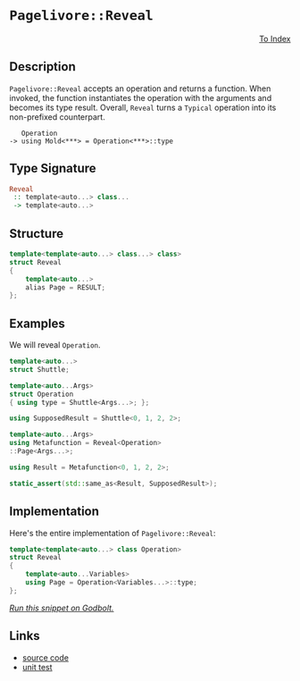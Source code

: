 <!-- Copyright 2024 Feng Mofan
SPDX-License-Identifier: Apache-2.0 -->

# `Pagelivore::Reveal`

<p style='text-align: right;'><a href="../../../facilities/metafunctions.md#pagelivore-reveal">To Index</a></p>

## Description

`Pagelivore::Reveal` accepts an operation and returns a function.
When invoked, the function instantiates the operation with the arguments and becomes its type result.
Overall, `Reveal` turns a `Typical` operation into its non-prefixed counterpart.

<pre><code>   Operation
-> using Mold&lt;***&gt; = Operation&lt;***&gt;::type</code></pre>

## Type Signature

```Haskell
Reveal
 :: template<auto...> class... 
 -> template<auto...>
```

## Structure

```C++
template<template<auto...> class...> class>
struct Reveal
{
    template<auto...>
    alias Page = RESULT;
};
```

## Examples

We will reveal `Operation`.

```C++
template<auto...>
struct Shuttle;

template<auto...Args>
struct Operation
{ using type = Shuttle<Args...>; };

using SupposedResult = Shuttle<0, 1, 2, 2>;

template<auto...Args>
using Metafunction = Reveal<Operation>
::Page<Args...>;

using Result = Metafunction<0, 1, 2, 2>;

static_assert(std::same_as<Result, SupposedResult>);
```

## Implementation

Here's the entire implementation of `Pagelivore::Reveal`:

```C++
template<template<auto...> class Operation>
struct Reveal
{
    template<auto...Variables>
    using Page = Operation<Variables...>::type;
};
```

[*Run this snippet on Godbolt.*](https://godbolt.org/#z:OYLghAFBqd5QCxAYwPYBMCmBRdBLAF1QCcAaPECAMzwBtMA7AQwFtMQByARg9KtQYEAysib0QXACx8BBAKoBnTAAUAHpwAMvAFYTStJg1DIApACYAQuYukl9ZATwDKjdAGFUtAK4sGEgOykrgAyeAyYAHI%2BAEaYxBIapAAOqAqETgwe3r4ByanpAqHhUSyx8VyJdpgOGUIETMQEWT5%2BXIFVNQJ1DQRFkTFxCbb1jc05bcM9fSVlCQCUtqhexMjsHASYLEkGGyYAzG4bWzuY%2B25MXkQAdDf72ADUyAYKCvcA8klxTI4CdyYaAEEFARiF4HPcAEqYABumDE/wBJn8VkB9zR9yO22%2BpwOF2uNwAag08ExovQFH9UeivGkjPdlExgJh7vsACLvT7Eb4ZM5E4gksmYBQ3K53EAgAgAT0%2B%2BxRiP8rNlCIRAHoAFQazVa7Uq1Va%2B4AFSFBFeWt1gPV2qtmvNiMB5j2YSeXiwLIOaAYqySJspdoBmJOZzxqBFvuBoPBQgQlwI9CV9sBAexQcuIZuAOIwApe2wCPDYIIHK%2BPwYyuR9xpYWAGOlzLZ9yjMbjBwzWdDOdlLIV8b9lbpQi8SRSSnQUIUXlohfrjYIsZxbkS9y4pHuZhXZj%2BezlCKTu1xqZFrezucBferAFlMPUqF5PSW3eyobD4QcPsWeR3AeKGUyzkf27mW7KqetLVmOE5Tns7KXtet6dKWByLsuq7rpu26AsC3LIAA%2BkwLxxAQEDAug4oKKwmC4dmbjgZOK4DkOqSYKOQoQXccyyhwCy0JwACsvB%2BBwWikKgnBuNY1j3AoSwrHWZh7DwpAEJonELAA1iAPGSFcGiSG0ewaDxGhmAAbMZZgABzmfonCSLwLAJIkAlCSJHC8AoICJEpgmcaQcCwDAiAgEsBBJJc5CUGgWx0HEETkZwqjmcZAC0xmSPcwDIMgS5aWYvBMYQJB4CRy78IIIhiOwUgyIIigqOo3mkLoy4AO5ckknA8FxvH8cpwmcG8lyhYWqBUPcCXJal6WZdlVxmPcEAeFF9DECyclcHMvBeVoCwQEgkVJNFZAUBA%2B2HSAwBSGuNCTnE7kQNEvXRGEDSSh1vBPcwxCSm80TaNUXkKZFbCCG8DC0K9DVYNEXjAOctC0O53C8FgLCGMA4iQ3gxD/XgsKI0JmCqNUlxrApYQbNxDW0Hg0Rcl9HhYL1IJ4PZSOkLCxDRIxrKbGj1NGMpCxUAYWYEngmDNW%2BAkKaVwiiOIVWy7Vai9U1%2Bhoyg4mWPoNPuZACyoN6GSI0lxFsqYljWGYzkc/yWB6xACwdCWLgMO4ngtHoIRhP0pSDMuw4FJkHvjHkaQltMAzlLYmD2CW3SjCHrQx3HtQjL0PszP7kyJ9kyeYY0kd%2B%2BUTvSasEhdRwfGkE5vAuWNiUpWlGVZVIs3zbgBUrQ662bYLCwIHCWDxI7pDqZIexXAAnHs/iSDpZiSMZGgGcZU/WRwtmkPZ8lXMZXDGeZU/mQfmlcDxM/GTXvUuW5HmKYLvkBbtQWDWFx2nctsVsJwDQsNC/gkpMEeAYOkXAp5XC4NpPK%2BAiB2z0LLcqCtpBKyUCrBqug1ytSYO1JGldq61z6hwAaIVLj3BGvcP%2BACgEgLRkuCBUCNDzUWgdZaq09hmA2g/byO09qoCWnEcKJ1%2BGsMGFQwBTw0bgIqHwOgGxiB3Qeg1D6L03qkBUV9H6f0HBqKBowAgoNwa9ShjDOGCM1Eoz5msIS%2BBsY1Dxr1QmxMNhqPJrHXq1NaYvQZtYza/JWYKQ5lzJQPNUZGH5qAHhfARYKDFhLKWajEHy0qig2Qyt6pCUwerAWFsrDa08Q7A2RsBAmzNlBXJVsbZxDtkKeATtY442cBAVwYxk7e2KFHPQgcSytK6fkCOmdOnLmdmnHovThkNPggnDOHTi56ALk0JO8z05F1mOtRYyxy7rMpgQm%2BnBKHEH/oA4BkiwEMO0h3WBJB2G924dtAeQ9Bij0plvHeECdL%2BAvv4fwexJCL1SsuQht9bD3y2j5PygVgpDSEZ/GKcUOB/0miwBQ0IsrQnAVcE4wIYFdyKgg2QSCUnVXkGgjJOgQB7FINg3BnUN67Iai5EhQ1yGjURWlZFqL7joogViwsC0RGHXYXsLhYLeEoAFctGFErBioqHNhbl2FeW4UOalWRN0FGUCUUJDREMFI6q0f9XR/DgYGLBhDGxmBoawzEOYtmljwm%2BNILYnGDiGpOOQCTVxgh3FUxpnTSUPimb%2BLUUE7mvNwlVkfsLRksTxaS0%2BNLXgSSKoSFSTVUlqsKXZOMFrGwBS6nCWKQwRGKpiKa0tpYa2ddbZFVqfrFOjS/DNLduMoIbtVnZ26RkVtXbCiDLmRM1OXR06tpGcOqY/a1k50WXnZZE7ZlrNLpsyq%2BCeoMv2Wy%2B4HK0UYt5ZcruNyRX91IIPJgw9KCV1eSAMwEC9h7B4oZXSK873%2BEPtfddrkQWeWPePHi08eLmRMlPSQU8fmzy4JSymew13OU4H3Hhldcrvtg5%2B0VCwOZpGcJIIAA%3D)

## Links

- [source code](../../../../conceptrodon/pagelivore/reveal.hpp)
- [unit test](../../../../tests/unit/metafunctions/pagelivore/reveal.test.hpp)
